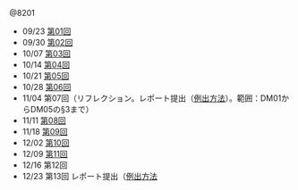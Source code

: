 @8201

- 09/23 [第01回](DM01.html)
- 09/30 [第02回](DM02.html)
- 10/07 [第03回](DM03.html)
- 10/14 [第04回](DM04.html)
- 10/21 [第05回](DM05.html)
- 10/28 [第06回](DM06.html)
- 11/04 第07回（リフレクション。レポート提出（[例出方法](report.html)）。範囲：DM01からDM05の§3まで）
- 11/11 [第08回](DM08.html)
- 11/18 [第09回](DM09.html)
- 12/02 [第10回](DM10.html)
- 12/09 [第11回](DM11.html)
- 12/16 第12回
- 12/23 第13回 レポート提出（[例出方法](report.html)

